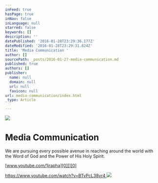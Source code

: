 ```yaml
---
inFeed: true
hasPage: true
inNav: false
inLanguage: null
starred: false
keywords: []
description: ''
datePublished: '2016-01-28T23:29:36.177Z'
dateModified: '2016-01-28T23:29:31.824Z'
title: 'Media Communication '
author: []
sourcePath: _posts/2016-01-27-media-communication.md
published: true
authors: []
publisher:
  name: null
  domain: null
  url: null
  favicon: null
url: media-communication/index.html
_type: Article

---
```

![](https://the-grid-user-content.s3-us-west-2.amazonaws.com/f0c35dfc-00f5-4db1-b5da-47a4eda647fd.jpg)

# Media Communication 

We are pursuing every possible avenue in reaching around the world with the Word of God and the Power of His Holy Spirit. 

[www.youtube.com/1jrapha][0][][0]

[https://www.youtube.com/watch?v=BTvPcL38vr4 ][1]
![](https://the-grid-user-content.s3-us-west-2.amazonaws.com/4619abe8-f83e-4fcf-a064-35c8d592b05c.png)

[0]: www.youtube.com/1jrapha
[1]: https://www.youtube.com/watch?v=BTvPcL38vr4